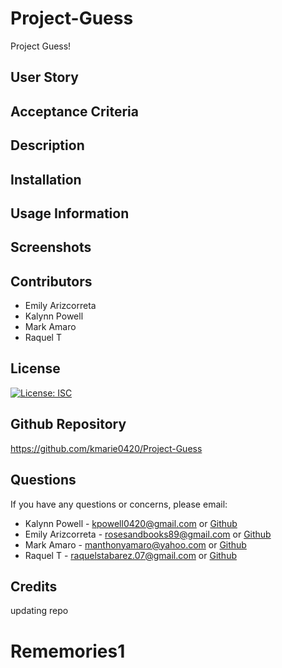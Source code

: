 # Project-Guess
Project Guess!

## User Story


## Acceptance Criteria


## Description


## Installation


## Usage Information


## Screenshots


## Contributors

* Emily Arizcorreta
* Kalynn Powell
* Mark Amaro
* Raquel T

## License

[![License: ISC](https://img.shields.io/badge/License-ISC-blue.svg)](https://opensource.org/licenses/ISC)

## Github Repository

https://github.com/kmarie0420/Project-Guess

## Questions

If you have any questions or concerns, please email:
   * Kalynn Powell - kpowell0420@gmail.com or [Github](https://github.com/kmarie0420) 
   * Emily Arizcorreta - rosesandbooks89@gmail.com or [Github](https://github.com/rosesandbooks89) 
   * Mark Amaro - manthonyamaro@yahoo.com or [Github](https://github.com/MarkAAmaro) 
   * Raquel T - raquelstabarez.07@gmail.com or [Github](https://github.com/Raquel-t) 

## Credits
updating repo

# Rememories1
